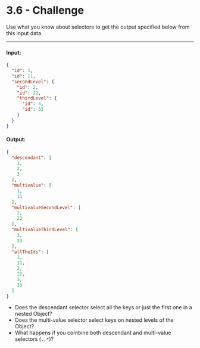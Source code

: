 # 3.6 - Challenge

Use what you know about selectors to get the output specified below from this input data.

---
#### Input:
```json
{
  "id": 1,
  "id": 11,
  "secondLevel": {
    "id": 2,
    "id": 22,
    "thirdLevel": {
      "id": 3,
      "id": 33
    }
  }
}
```
#### Output:
```json
{
  "descendant": [
    1,
    2,
    3
  ],
  "multivalue": [
    1,
    11
  ],
  "multivalueSecondLevel": [
    2,
    22
  ],
  "multivalueThirdLevel": [
    3,
    33
  ],
  "allTheIds": [
    1,
    11,
    2,
    22,
    3,
    33
  ]
}
```

- Does the descendant selector select all the keys or just the first one in a nested Object?
- Does the multi-value selector select keys on nested levels of the Object?
- What happens if you combine both descendant and multi-value selectors (`..*`)?